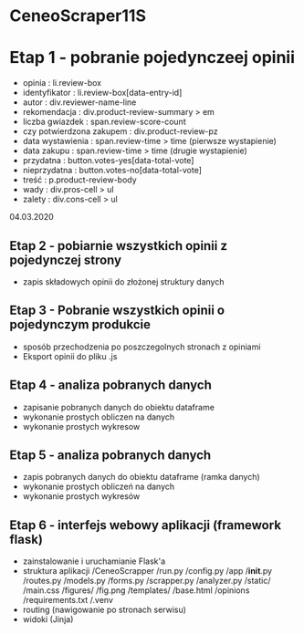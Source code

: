 # CeneoScraper11S
# Etap 1 - pobranie pojedynczeej opinii 
- opinia    : li.review-box
- identyfikator : li.review-box[data-entry-id]
- autor     : div.reviewer-name-line
- rekomendacja      : div.product-review-summary > em
- liczba gwiazdek       :  span.review-score-count
- czy potwierdzona zakupem  :  div.product-review-pz
- data wystawienia      : span.review-time > time  (pierwsze wystapienie)
- data zakupu       :  span.review-time > time  (drugie wystapienie)
- przydatna     : button.votes-yes[data-total-vote]
- nieprzydatna      : button.votes-no[data-total-vote]
- treść     : p.product-review-body
- wady      : div.pros-cell > ul
- zalety    : div.cons-cell > ul

04.03.2020

## Etap 2 - pobiarnie wszystkich opinii z pojedynczej strony
- zapis składowych opinii do złożonej struktury danych
## Etap 3 - Pobranie wszystkich opinii o pojedynczym produkcie
- sposób przechodzenia po poszczegolnych stronach z opiniami
- Eksport opinii do pliku .js
## Etap 4 - analiza pobranych danych
- zapisanie pobranych danych do obiektu dataframe
- wykonanie prostych obliczen na danych
- wykonanie prostych wykresow
## Etap 5 - analiza pobranych danych
- zapis pobranych danych do obiektu dataframe (ramka danych)
- wykonanie prostych obliczeń na danych
- wykonanie prostych wykresów
## Etap 6 - interfejs webowy aplikacji (framework flask)
- zainstalowanie i uruchamianie Flask'a
- struktura aplikacji
    /CeneoScrapper
        /run.py
        /config.py
        /app
            /__init__.py
            /routes.py
            /models.py
            /forms.py
            /scrapper.py
            /analyzer.py
            /static/
                /main.css
                /figures/
                    /fig.png
            /templates/
                /base.html
            /opinions
        /requirements.txt
        /.venv
- routing (nawigowanie po stronach serwisu)
- widoki (Jinja)

